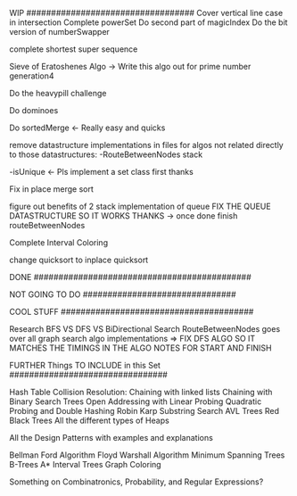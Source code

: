 

WIP ##################################
Cover vertical line case in intersection
Complete powerSet
Do second part of magicIndex
Do the bit version of numberSwapper

complete shortest super sequence

Sieve of Eratoshenes Algo -> Write this algo out for prime number generation4

Do the heavypill challenge

Do dominoes

Do sortedMerge <- Really easy and quicks

remove datastructure implementations in files for algos not related directly to those datastructures:
-RouteBetweenNodes stack

-isUnique <- Pls implement a set class first thanks

Fix in place merge sort

figure out benefits of 2 stack implementation of queue
FIX THE QUEUE DATASTRUCTURE SO IT WORKS THANKS -> once done finish routeBetweenNodes

Complete Interval Coloring


change quicksort to inplace quicksort

DONE ############################################

NOT GOING TO DO ###############################

COOL STUFF #######################################

Research BFS VS DFS VS BiDirectional Search
RouteBetweenNodes goes over all graph search algo implementations => FIX DFS ALGO SO IT MATCHES THE TIMINGS IN THE ALGO NOTES FOR START AND FINISH

FURTHER Things TO INCLUDE in this Set ################################


Hash Table Collision Resolution:
    Chaining with linked lists
    Chaining with Binary Search Trees
    Open Addressing with Linear Probing
    Quadratic Probing and Double Hashing
Robin Karp Substring Search
AVL Trees
Red Black Trees
All the different types of Heaps

All the Design Patterns with examples and explanations

Bellman Ford Algorithm
Floyd Warshall Algorithm
Minimum Spanning Trees
B-Trees
A*
Interval Trees
Graph Coloring


Something on Combinatronics, Probability, and Regular Expressions?